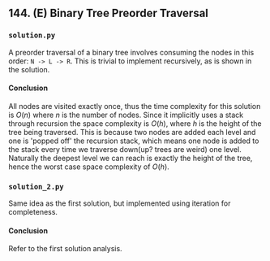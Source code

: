 ## 144. (E) Binary Tree Preorder Traversal

### `solution.py`
A preorder traversal of a binary tree involves consuming the nodes in this order: `N -> L -> R`. This is trivial to implement recursively, as is shown in the solution.  

#### Conclusion
All nodes are visited exactly once, thus the time complexity for this solution is $O(n)$ where $n$ is the number of nodes. Since it implicitly uses a stack through recursion the space complexity is $O(h)$, where $h$ is the height of the tree being traversed. This is because two nodes are added each level and one is 'popped off' the recursion stack, which means one node is added to the stack every time we traverse down(up? trees are weird) one level. Naturally the deepest level we can reach is exactly the height of the tree, hence the worst case space complexity of $O(h)$.
  

### `solution_2.py`
Same idea as the first solution, but implemented using iteration for completeness.  
#### Conclusion
Refer to the first solution analysis.  

